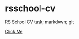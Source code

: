 # rsschool-cv
RS School CV task; markdown; git

[Click Me](https://NishizakiN.github.io/rsschool-cv/cv)
